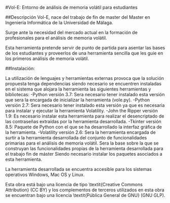 #Vol-E: Entorno de análisis de memoria volátil para estudiantes

##Descripción
Vol-E, nace del trabajo de fin de master del Master en Ingeniería Informática de la Universidad de Málaga.

Surge ante la necesidad del mercado actual en la formación de profesionales para el análisis de memoria volátil.

Esta herramienta pretende servir de punto de partida para asentar las bases de los estudiantes y proveerlos de una herramienta sencilla que les guie en los primeros análisis de memoria volátil.



##Instalación:

La utilización de lenguajes y herramientas externas provoca que la solución propuesta tenga dependencias siendo necesario se encuentren instaladas en el sistema que alojara la herramienta las siguientes herramientas y bibliotecas: 
-Python versión 3.7: Sera necesario tener instalado esta versión que sera la encargada de inicializar la herramienta (vole.py).
-Python versión 2.7: Sera necesario tener instalado esta versión ya que es necesaria para instalar y ejecutar la herramienta Volatility.
-John the Ripper versión 1.9: Es necesario instalar esta herramienta para realizar el desencriptado de las contraseñas extraídas por la herramienta desarrollada.
-Tkinter versión 8.5: Paquete de Python con el que se ha desarrollado la interfaz gráfica de la herramienta.
-Volatility versión 2.6: Sera la herramienta encargada de surtir a la herramienta desarrollada del conjunto de funcionalidades primarias para el análisis de memoria volátil. Sera la base sobre la que se construyan las funcionalidades propias de la herramienta desarrollada para el trabajo fin de máster Siendo necesario instalar los paquetes asociados a esta herramienta.
    
La herramienta desarrollada se encuentra accesible para los sistemas operativos Windows, Mac OS y Linux.


Esta obra está bajo una licencia de  tipo \textit{Creative Commons Attribution} (CC BY) y los complementos de terceros utilizados en esta obra se encuentran bajo una licencia \textit{Pública General de GNU} (GNU GLP).
